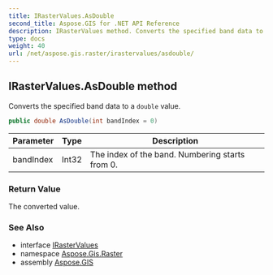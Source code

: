 ```yaml
---
title: IRasterValues.AsDouble
second_title: Aspose.GIS for .NET API Reference
description: IRasterValues method. Converts the specified band data to a double value.
type: docs
weight: 40
url: /net/aspose.gis.raster/irastervalues/asdouble/
---
```

## IRasterValues.AsDouble method

Converts the specified band data to a `double` value.

```csharp
public double AsDouble(int bandIndex = 0)
```

| Parameter | Type | Description |
| --- | --- | --- |
| bandIndex | Int32 | The index of the band. Numbering starts from 0. |

### Return Value

The converted value.

### See Also

* interface [IRasterValues](../)
* namespace [Aspose.Gis.Raster](../../irastervalues/)
* assembly [Aspose.GIS](../../../)



